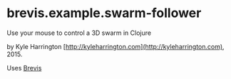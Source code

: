 # brevis.example.swarm-follower
Use your mouse to control a 3D swarm in Clojure

by Kyle Harrington [http://kyleharrington.com](http://kyleharrington.com), 2015.  

Uses [Brevis](http://brevis.us)  
